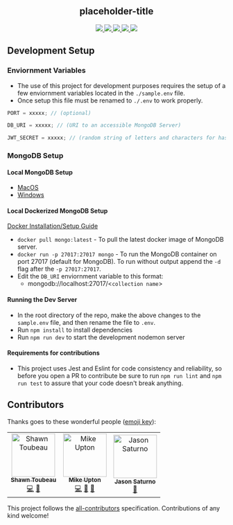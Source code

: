 <h2 align="center">placeholder-title</h2>
<p align="center">
  <a href="https://codecov.io/gh/placeholdertitle/placeholder-title-api">
    <img src="https://codecov.io/gh/placeholdertitle/placeholder-title-api/branch/master/graph/badge.svg" />
  </a>
  <a href="https://travis-ci.org/placeholdertitle/placeholder-title-api">
    <img src="https://travis-ci.org/placeholdertitle/placeholder-title-api.svg?branch=master">
  </a>
  <a href="https://greenkeeper.io/">
    <img src="https://badges.greenkeeper.io/uptonm/placeholder-title.svg">
  </a>
  <a href="https://github.com/prettier/prettier">
   <img src="https://img.shields.io/badge/code_style-prettier-ff69b4.svg" />
  </a>
  <a href="https://allcontributors.org/">
    <img src="https://img.shields.io/badge/all_contributors-1-orange.svg" />
  </a>
  <br/>
</p>


## Development Setup

### Enviornment Variables

- The use of this project for development purposes requires the setup of a few enviornment variables located in the `./sample.env` file.
- Once setup this file must be renamed to `./.env` to work properly.

```javascript
PORT = xxxxx; // (optional)

DB_URI = xxxxx; // (URI to an accessible MongoDB Server)

JWT_SECRET = xxxxx; // (random string of letters and characters for hashing)
```

### MongoDB Setup

#### Local MongoDB Setup

- [MacOS](https://treehouse.github.io/installation-guides/mac/mongo-mac.html)
- [Windows](https://medium.com/@LondonAppBrewery/how-to-download-install-mongodb-on-windows-4ee4b3493514)

#### Local Dockerized MongoDB Setup

[Docker Installation/Setup Guide](https://docs.docker.com/install/)

- `docker pull mongo:latest` - To pull the latest docker image of MongoDB server.
- `docker run -p 27017:27017 mongo` - To run the MongoDB container on port 27017 (default for MongoDB). To run without output append the `-d` flag after the `-p 27017:27017`.
- Edit the `DB_URI` enviornment variable to this format:
  - mongodb://localhost:27017/\<`collection name`>

#### Running the Dev Server
- In the root directory of the repo, make the above changes to the `sample.env` file, and then rename the file to `.env`.
- Run `npm install` to install dependencies
- Run `npm run dev` to start the development nodemon server

#### Requirements for contributions
- This project uses Jest and Eslint for code consistency and reliability, so before you open a PR to contribute be sure to run `npm run lint` and `npm run test` to assure that your code doesn't break anything. 




## Contributors

Thanks goes to these wonderful people ([emoji key](https://allcontributors.org/docs/en/emoji-key)):

<!-- ALL-CONTRIBUTORS-LIST:START - Do not remove or modify this section -->
<!-- prettier-ignore -->
<table><tr><td align="center"><a href="https://github.com/ShawnToubeau"><img src="https://avatars1.githubusercontent.com/u/22332636?v=4" width="100px;" alt="Shawn Toubeau"/><br /><sub><b>Shawn Toubeau</b></sub></a><br /><a href="https://github.com/placeholdertitle/placeholder-title-api/commits?author=ShawnToubeau" title="Code">💻</a> <a href="#ideas-ShawnToubeau" title="Ideas, Planning, & Feedback">🤔</a></td><td align="center"><a href="https://uptonm.github.io/portfolio-site/"><img src="https://avatars3.githubusercontent.com/u/23084678?v=4" width="100px;" alt="Mike Upton"/><br /><sub><b>Mike Upton</b></sub></a><br /><a href="https://github.com/placeholdertitle/placeholder-title-api/commits?author=uptonm" title="Code">💻</a> <a href="#ideas-uptonm" title="Ideas, Planning, & Feedback">🤔</a> <a href="#design-uptonm" title="Design">🎨</a></td><td align="center"><a href="https://github.com/SaturnoJ"><img src="https://avatars2.githubusercontent.com/u/34634077?v=4" width="100px;" alt="Jason Saturno"/><br /><sub><b>Jason Saturno</b></sub></a><br /><a href="#ideas-SaturnoJ" title="Ideas, Planning, & Feedback">🤔</a></td></tr></table>

<!-- ALL-CONTRIBUTORS-LIST:END -->

This project follows the [all-contributors](https://github.com/all-contributors/all-contributors) specification. Contributions of any kind welcome!
